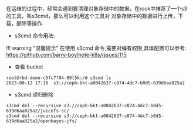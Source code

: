 
在运维的过程中，经常会遇到要清理对象存储中的数据，在rook中推荐了一个s3的工具，叫s3cmd，那么可以利用这个工具对
对象存储中的数据进行上传，下载，删除等操作.


- s3cmd 命令用法:

!!! warning "温馨提示"
    在使用 s3cmd 命令,需要对桶有权限,具体配置可以参考:  https://github.com/barry-boy/note-k8s/issues/115


- 查看 bucket

```
root@rbd-demo-c5fc7f94-89l5k:/# s3cmd ls
2023-08-12 17:18  s3://ceph-bkt-a0842637-c874-4dc7-b0d5-639d6aa825a2
```


- s3cmd 递归删除

```
s3cmd del --recursive s3://ceph-bkt-a0842637-c874-4dc7-b0d5-639d6aa825a2/juicefs-sc/
s3cmd del --recursive s3://ceph-bkt-a0842637-c874-4dc7-b0d5-639d6aa825a2/openbayes-jfs/
```